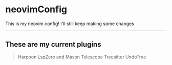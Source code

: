 # neovimConfig

This is my neovim config! I'll still keep making some changes

----
## These are my current plugins
> Harpoon
> LspZero and Mason
> Telescope
> Treesitter
> UndoTree

